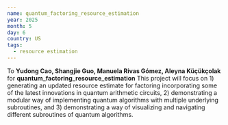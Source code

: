 ```yaml
---
name: quantum_factoring_resource_estimation
year: 2025
month: 5
day: 6
country: US
tags:
  - resource estimation
---
```

To **Yudong Cao, Shangjie Guo, Manuela Rivas Gómez, Aleyna Küçükçolak** for **quantum_factoring_resource_estimation** This project will focus on 1) generating an updated resource estimate for factoring incorporating some of the latest innovations in quantum arithmetic circuits, 2) demonstrating a modular way of implementing quantum algorithms with multiple underlying subroutines, and 3) demonstrating a way of visualizing and navigating different subroutines of quantum algorithms.
